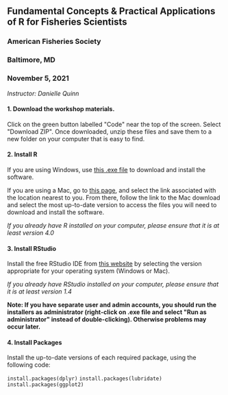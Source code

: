 ## Fundamental Concepts & Practical Applications of R for Fisheries Scientists
### American Fisheries Society
### Baltimore, MD
### November 5, 2021
*Instructor: Danielle Quinn*

#### 1. Download the workshop materials.  

Click on the green button labelled "Code" near the top of the screen. Select "Download ZIP". Once downloaded, unzip these files and save them to a new folder on your computer that is easy to find.

#### 2. Install R  

If you are using Windows, use [this .exe file](https://cran.r-project.org/bin/windows/base/release.htm) to download and install the software.  

If you are using a Mac, go to [this page](https://cran.r-project.org/mirrors.html), and select the link associated with the location nearest to you. From there, follow the link to the Mac download and select the most up-to-date version to access the files you will need to download and install the software.  

*If you already have R installed on your computer, please ensure that it is at least version 4.0*

#### 3. Install RStudio  

Install the free RStudio IDE from [this website](https://www.rstudio.com/products/rstudio/download/#download) by selecting the version appropriate for your operating system (Windows or Mac).  

*If you already have RStudio installed on your computer, please ensure that it is at least version 1.4*

**Note: If you have separate user and admin accounts, you should run the installers as administrator (right-click on .exe file and select "Run as administrator" instead of double-clicking). Otherwise problems may occur later.**

#### 4. Install Packages  

Install the up-to-date versions of each required package, using the following code:  

`install.packages(dplyr)`
`install.packages(lubridate)`
`install.packages(ggplot2)`
